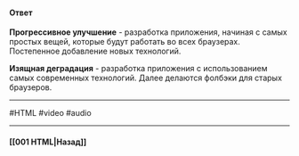 #### Ответ

**Прогрессивное улучшение** - разработка приложения, начиная с самых простых вещей, которые будут работать во всех браузерах. Постепенное добавление новых технологий.

**Изящная деградация** - разработка приложения с использованием самых современных технологий. Далее делаются фолбэки для старых браузеров.

___
#HTML #video #audio

___

#### [[001 HTML|Назад]]